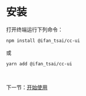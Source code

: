 # 安装

打开终端运行下列命令：

```bash
npm install @ifan_tsai/cc-ui
```

或

```bash
yarn add @ifan_tsai/cc-ui
```

<br/>

下一节：[开始使用](/doc/get-started)